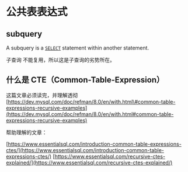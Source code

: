 # 公共表表达式

## subquery

 A subquery is a [`SELECT`](https://dev.mysql.com/doc/refman/8.0/en/select.html) statement within another statement.

子查询 不能复用，所以这是子查询的劣势所在。



## 什么是 CTE（Common-Table-Expression）

这篇文章必须读完，并理解透彻 [https://dev.mysql.com/doc/refman/8.0/en/with.html\#common-table-expressions-recursive-examples](https://dev.mysql.com/doc/refman/8.0/en/with.html#common-table-expressions-recursive-examples)

帮助理解的文章：

[https://www.essentialsql.com/introduction-common-table-expressions-ctes/](https://www.essentialsql.com/introduction-common-table-expressions-ctes/) [https://www.essentialsql.com/recursive-ctes-explained/](https://www.essentialsql.com/recursive-ctes-explained/)



